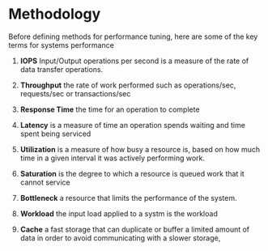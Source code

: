 # Methodology

Before defining methods for performance tuning, here are some of the key terms for systems performance 

1. **IOPS** Input/Output operations per second is a measure of the rate of data transfer operations.

2. **Throughput** the rate of work performed such as operations/sec, requests/sec or transactions/sec

3. **Response Time** the time for an operation to complete

4. **Latency** is a measure of time an operation spends waiting and time spent being serviced

5. **Utilization** is a measure of how busy a resource is, based on how much time in a given interval it was actively performing work.

6. **Saturation** is the degree to which a resource is queued work that it cannot service

7. **Bottleneck** a resource that limits the performance of the system.

8. **Workload** the input load applied to a systm is the workload

9. **Cache** a fast storage that can duplicate or buffer a limited amount of data in order to avoid communicating with a slower storage,
